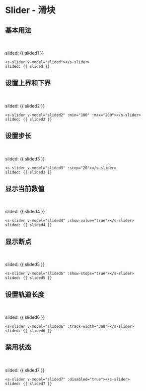 # Slider - 滑块

## 基本用法

<div class="demo">
    <div>
        <s-slider v-model="slided1"></s-slider>
        <br><br>
        slided: {{ slided1 }}
    </div>
</div>

```
<s-slider v-model="slided"></s-slider>
slided: {{ slided }}
```

## 设置上界和下界
<div class="demo">
    <div>
        <s-slider v-model="slided2" :min="100" :max="200"></s-slider>
        <br><br>
        slided: {{ slided2 }}
    </div>
</div>

```
<s-slider v-model="slided2" :min="100" :max="200"></s-slider>
slided: {{ slided2 }}
```


## 设置步长
<div class="demo">
    <div>
        <s-slider v-model="slided3" :step="20"></s-slider>
        <br><br>
        slided: {{ slided3 }}
    </div>
</div>

```
<s-slider v-model="slided3" :step="20"></s-slider>
slided: {{ slided3 }}
```


## 显示当前数值
<div class="demo">
    <div>
        <s-slider v-model="slided4" :show-value="true"></s-slider>
        <br><br>
        slided: {{ slided4 }}
    </div>
</div>

```
<s-slider v-model="slided4" :show-value="true"></s-slider>
slided: {{ slided4 }}
```


## 显示断点
<div class="demo">
    <div>
        <s-slider v-model="slided5" :step="20" :show-stops="true"></s-slider>
        <br><br>
        slided: {{ slided5 }}
    </div>
</div>

```
<s-slider v-model="slided5" :show-stops="true"></s-slider>
slided: {{ slided5 }}
```

## 设置轨道长度
<div class="demo">
    <div>
        <s-slider v-model="slided6" :track-width="300"></s-slider>
        <br><br>
        slided: {{ slided6 }}
    </div>
</div>

```
<s-slider v-model="slided6" :track-width="300"></s-slider>
slided: {{ slided6 }}
```

## 禁用状态
<div class="demo">
    <div>
        <s-slider v-model="slided7" :disabled="true"></s-slider>
        <br><br>
        slided: {{ slided7 }}
    </div>
</div>

```
<s-slider v-model="slided7" :disabled="true"></s-slider>
slided: {{ slided7 }}
```


<script>
    module.exports = {
        data() {
            return {
                slided1: 20,
                slided2: 120,
                slided3: 20,
                slided4: 20,
                slided5: 20,
                slided6: 20,
                slided7: 20
            }
        }
    }
</script>

